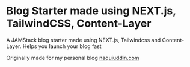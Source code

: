# Blog Starter made using NEXT.js, TailwindCSS, Content-Layer

A JAMStack blog starter made using NEXT.js, Tailwindcss and Content-Layer. Helps you launch your blog fast

Originally made for my personal blog [naquiuddin.com](https://naquiuddin.com)